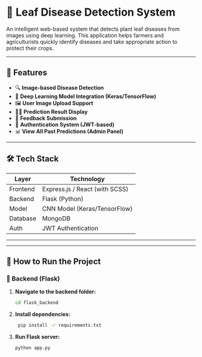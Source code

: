 # 🌿 Leaf Disease Detection System

An intelligent web-based system that detects plant leaf diseases from images using deep learning. This application helps farmers and agriculturists quickly identify diseases and take appropriate action to protect their crops.

---

## 🚀 Features

- 🔍 **Image-based Disease Detection**
- 🧠 **Deep Learning Model Integration (Keras/TensorFlow)**
- 🖼️ **User Image Upload Support**
- 👨‍⚕️ **Prediction Result Display**
- 📝 **Feedback Submission**
- 🔐 **Authentication System (JWT-based)**
- 📊 **View All Past Predictions (Admin Panel)**

---

## 🛠️ Tech Stack

| Layer       | Technology         |
|------------|---------------------|
| Frontend   | Express.js / React (with SCSS) |
| Backend    | Flask (Python)      |
| Model      | CNN Model (Keras/TensorFlow) |
| Database   | MongoDB              |
| Auth       | JWT Authentication  |

---


---

## 🧪 How to Run the Project

### 🔧 Backend (Flask)

1. **Navigate to the backend folder:**
   ```bash
   cd flask_backend
2. **Install dependencies:**

   ```bash
    pip install -r requirements.txt
3. **Run Flask server:**
    ```bash
    python app.py


